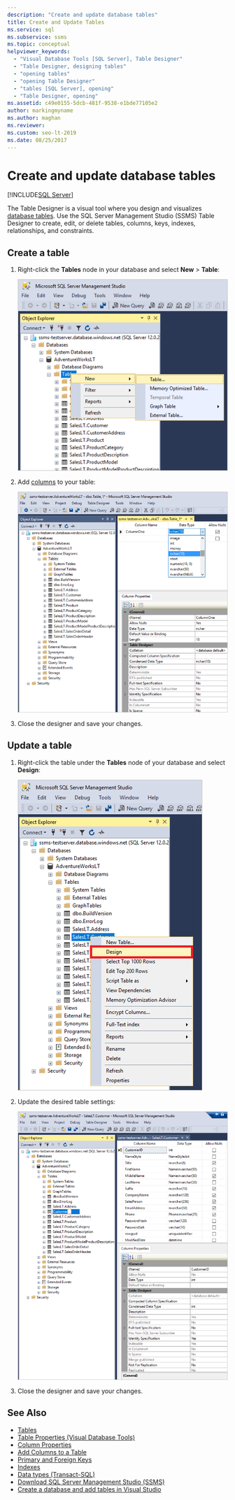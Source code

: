 ```yaml
---
description: "Create and update database tables"
title: Create and Update Tables
ms.service: sql
ms.subservice: ssms
ms.topic: conceptual
helpviewer_keywords: 
  - "Visual Database Tools [SQL Server], Table Designer"
  - "Table Designer, designing tables"
  - "opening tables"
  - "opening Table Designer"
  - "tables [SQL Server], opening"
  - "Table Designer, opening"
ms.assetid: c49e0155-5dcb-481f-9538-e1bde77105e2
author: markingmyname
ms.author: maghan
ms.reviewer: 
ms.custom: seo-lt-2019
ms.date: 08/25/2017
---
```


# Create and update database tables

[!INCLUDE[SQL Server](../../includes/applies-to-version/sqlserver.md)]

The Table Designer is a visual tool where you design and visualizes [database tables](../../relational-databases/tables/tables.md). Use the SQL Server Management Studio (SSMS) Table Designer to create, edit, or delete tables, columns, keys, indexes, relationships, and constraints.  

## Create a table

1. Right-click the **Tables** node in your database and select  **New** > **Table**:

    ![New table](../media/design-tables/new-table.png)

2. Add [columns](column-properties-visual-database-tools.md) to your table:

    ![design table](../media/design-tables/new-table2.png)

3. Close the designer and save your changes.

## Update a table

1. Right-click the table under the **Tables** node of your database and select **Design**:

    ![Update table](../media/design-tables/update-table.png)

2. Update the desired table settings:

    ![Create a table](../media/design-tables/update-table2.png)

3. Close the designer and save your changes.

## See Also

- [Tables](../../relational-databases/tables/tables.md)
- [Table Properties &#40;Visual Database Tools&#41;](../../ssms/visual-db-tools/table-properties-visual-database-tools.md)
- [Column Properties](column-properties-visual-database-tools.md)
- [Add Columns to a Table](../../relational-databases/tables/add-columns-to-a-table-database-engine.md)
- [Primary and Foreign Keys](../../relational-databases/tables/primary-and-foreign-key-constraints.md)
- [Indexes](../../relational-databases/indexes/indexes.md)
- [Data types (Transact-SQL)](../../t-sql/data-types/data-types-transact-sql.md)
- [Download SQL Server Management Studio (SSMS)](../download-sql-server-management-studio-ssms.md)
- [Create a database and add tables in Visual Studio](/visualstudio/data-tools/create-a-sql-database-by-using-a-designer)
